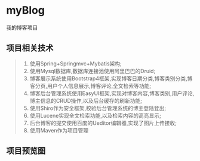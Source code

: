 # myBlog
我的博客项目
## 项目相关技术
>1. 使用Spring+Springmvc+Mybatis架构;
>2. 使用Mysql数据库,数据库连接池使用阿里巴巴的Druid;
>3. 博客展示系统使用Bootstrap4框架,实现博客日期分类,博客类别分类,博客分页,用户个人信息展示,博客评论,全文检索等功能;
>4. 博客后台管理系统使用EasyUI框架,实现对博客内容,博客类别,用户评论,博主信息的CRUD操作,以及后台缓存的刷新功能;
>5. 使用Shiro作为安全框架,校验后台管理系统的博主登陆登出;
>6. 使用Lucene实现全文检索功能,以及检索内容的高亮显示;
>7. 后台博客的提交使用百度的Ueditor编辑器,实现了图片上传接收;
>8. 使用Maven作为项目管理
## 项目预览图
